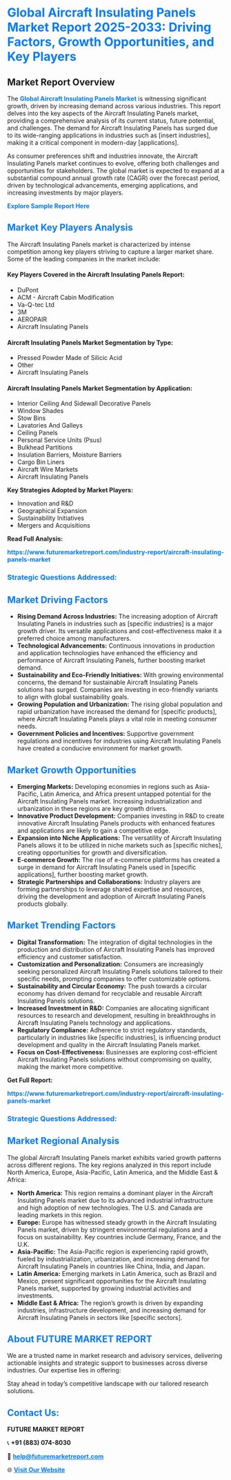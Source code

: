 <h1 style="color: #007BFF;">Global Aircraft Insulating Panels Market Report 2025-2033: Driving Factors, Growth Opportunities, and Key Players</h1>

<section id="overview">
<h2>Market Report Overview</h2>
<p>The <a href="https://www.futuremarketreport.com/industry-report/aircraft-insulating-panels-market" style="color: #007BFF; text-decoration: none;"><strong>Global Aircraft Insulating Panels Market</strong></a> is witnessing significant growth, driven by increasing demand across various industries. This report delves into the key aspects of the Aircraft Insulating Panels market, providing a comprehensive analysis of its current status, future potential, and challenges. The demand for Aircraft Insulating Panels has surged due to its wide-ranging applications in industries such as [insert industries], making it a critical component in modern-day [applications].</p>
<p>As consumer preferences shift and industries innovate, the Aircraft Insulating Panels market continues to evolve, offering both challenges and opportunities for stakeholders. The global market is expected to expand at a substantial compound annual growth rate (CAGR) over the forecast period, driven by technological advancements, emerging applications, and increasing investments by major players.</p>
</section>

<section id="overview">
<p><a href="https://www.futuremarketreport.com/request-sample/reportId=46072" style="color: #007BFF; text-decoration: none;"><strong>Explore Sample Report Here</strong></a></p>
</section>

<section id="key-players">
<h2 style="color: #007BFF;">Market Key Players Analysis</h2>
<p>The Aircraft Insulating Panels market is characterized by intense competition among key players striving to capture a larger market share. Some of the leading companies in the market include:</p>
<h4>Key Players Covered in the Aircraft Insulating Panels Report:</h4>
<ul><li>DuPont</li><li>ACM - Aircraft Cabin Modification</li><li>Va-Q-tec Ltd</li><li>3M</li><li>AEROPAIR</li><li>Aircraft Insulating Panels</li></ul>
<h4>Aircraft Insulating Panels Market Segmentation by Type:</h4>
<ul><li>Pressed Powder Made of Silicic Acid</li><li>Other</li><li>Aircraft Insulating Panels</li></ul>

<h4>Aircraft Insulating Panels Market Segmentation by Application:</h4>
<ul><li>Interior Ceiling And Sidewall Decorative Panels</li><li>Window Shades</li><li>Stow Bins</li><li>Lavatories And Galleys</li><li>Ceiling Panels</li><li>Personal Service Units (Psus)</li><li>Bulkhead Partitions</li><li>Insulation Barriers, Moisture Barriers</li><li>Cargo Bin Liners</li><li>Aircraft Wire Markets</li><li>Aircraft Insulating Panels</li></ul>
<p><strong>Key Strategies Adopted by Market Players:</strong></p>
<ul>
<li>Innovation and R&D</li>
<li>Geographical Expansion</li>
<li>Sustainability Initiatives</li>
<li>Mergers and Acquisitions</li>
</ul>
</section>

<section>
<p><strong>Read Full Analysis: </strong></p><a href="https://www.futuremarketreport.com/industry-report/aircraft-insulating-panels-market" style="color: #007BFF; text-decoration: none;"><strong>https://www.futuremarketreport.com/industry-report/aircraft-insulating-panels-market</strong></a>
<h3 style="color: #007BFF;">Strategic Questions Addressed:</h3>
</section>

<section id="driving-factors">
<h2 style="color: #007BFF;">Market Driving Factors</h2>
<ul>
<li><strong>Rising Demand Across Industries:</strong> The increasing adoption of Aircraft Insulating Panels in industries such as [specific industries] is a major growth driver. Its versatile applications and cost-effectiveness make it a preferred choice among manufacturers.</li>
<li><strong>Technological Advancements:</strong> Continuous innovations in production and application technologies have enhanced the efficiency and performance of Aircraft Insulating Panels, further boosting market demand.</li>
<li><strong>Sustainability and Eco-Friendly Initiatives:</strong> With growing environmental concerns, the demand for sustainable Aircraft Insulating Panels solutions has surged. Companies are investing in eco-friendly variants to align with global sustainability goals.</li>
<li><strong>Growing Population and Urbanization:</strong> The rising global population and rapid urbanization have increased the demand for [specific products], where Aircraft Insulating Panels plays a vital role in meeting consumer needs.</li>
<li><strong>Government Policies and Incentives:</strong> Supportive government regulations and incentives for industries using Aircraft Insulating Panels have created a conducive environment for market growth.</li>
</ul>
</section>

<section id="growth-opportunities">
<h2 style="color: #007BFF;">Market Growth Opportunities</h2>
<ul>
<li><strong>Emerging Markets:</strong> Developing economies in regions such as Asia-Pacific, Latin America, and Africa present untapped potential for the Aircraft Insulating Panels market. Increasing industrialization and urbanization in these regions are key growth drivers.</li>
<li><strong>Innovative Product Development:</strong> Companies investing in R&D to create innovative Aircraft Insulating Panels products with enhanced features and applications are likely to gain a competitive edge.</li>
<li><strong>Expansion into Niche Applications:</strong> The versatility of Aircraft Insulating Panels allows it to be utilized in niche markets such as [specific niches], creating opportunities for growth and diversification.</li>
<li><strong>E-commerce Growth:</strong> The rise of e-commerce platforms has created a surge in demand for Aircraft Insulating Panels used in [specific applications], further boosting market growth.</li>
<li><strong>Strategic Partnerships and Collaborations:</strong> Industry players are forming partnerships to leverage shared expertise and resources, driving the development and adoption of Aircraft Insulating Panels products globally.</li>
</ul>
</section>

<section id="trending-factors">
<h2 style="color: #007BFF;">Market Trending Factors</h2>
<ul>
<li><strong>Digital Transformation:</strong> The integration of digital technologies in the production and distribution of Aircraft Insulating Panels has improved efficiency and customer satisfaction.</li>
<li><strong>Customization and Personalization:</strong> Consumers are increasingly seeking personalized Aircraft Insulating Panels solutions tailored to their specific needs, prompting companies to offer customizable options.</li>
<li><strong>Sustainability and Circular Economy:</strong> The push towards a circular economy has driven demand for recyclable and reusable Aircraft Insulating Panels solutions.</li>
<li><strong>Increased Investment in R&D:</strong> Companies are allocating significant resources to research and development, resulting in breakthroughs in Aircraft Insulating Panels technology and applications.</li>
<li><strong>Regulatory Compliance:</strong> Adherence to strict regulatory standards, particularly in industries like [specific industries], is influencing product development and quality in the Aircraft Insulating Panels market.</li>
<li><strong>Focus on Cost-Effectiveness:</strong> Businesses are exploring cost-efficient Aircraft Insulating Panels solutions without compromising on quality, making the market more competitive.</li>
</ul>
</section>

<section>
<p><strong>Get Full Report: </strong></p><a href="https://www.futuremarketreport.com/industry-report/aircraft-insulating-panels-market" style="color: #007BFF; text-decoration: none;"><strong>https://www.futuremarketreport.com/industry-report/aircraft-insulating-panels-market</strong></a>
<h3 style="color: #007BFF;">Strategic Questions Addressed:</h3>
</section>


<section id="regional-analysis">
<h2 style="color: #007BFF;">Market Regional Analysis</h2>
<p>The global Aircraft Insulating Panels market exhibits varied growth patterns across different regions. The key regions analyzed in this report include North America, Europe, Asia-Pacific, Latin America, and the Middle East & Africa:</p>
<ul>
<li><strong>North America:</strong> This region remains a dominant player in the Aircraft Insulating Panels market due to its advanced industrial infrastructure and high adoption of new technologies. The U.S. and Canada are leading markets in this region.</li>
<li><strong>Europe:</strong> Europe has witnessed steady growth in the Aircraft Insulating Panels market, driven by stringent environmental regulations and a focus on sustainability. Key countries include Germany, France, and the U.K.</li>
<li><strong>Asia-Pacific:</strong> The Asia-Pacific region is experiencing rapid growth, fueled by industrialization, urbanization, and increasing demand for Aircraft Insulating Panels in countries like China, India, and Japan.</li>
<li><strong>Latin America:</strong> Emerging markets in Latin America, such as Brazil and Mexico, present significant opportunities for the Aircraft Insulating Panels market, supported by growing industrial activities and investments.</li>
<li><strong>Middle East & Africa:</strong> The region’s growth is driven by expanding industries, infrastructure development, and increasing demand for Aircraft Insulating Panels in sectors like [specific sectors].</li>
</ul>
</section>

<footer>
<h2 style="color: #007BFF;">About FUTURE MARKET REPORT</h2>
<p>We are a trusted name in market research and advisory services, delivering actionable insights and strategic support to businesses across diverse industries. Our expertise lies in offering:</p>

<p>Stay ahead in today’s competitive landscape with our tailored research solutions.</p>

<h2 style="color: #007BFF;">Contact Us:</h2>
<p><strong>FUTURE MARKET REPORT</strong></p>
<p>📞 <strong>+91 (883) 074-8030</strong></p>
<p>📧 <strong><a href="mailto:help@futuremarketreport.com" style="color: #007BFF;">help@futuremarketreport.com</a></strong></p>
<p>🌐 <strong><a href="https://www.futuremarketreport.com/" style="color: #007BFF;">Visit Our Website</a></strong></p>
</footer>